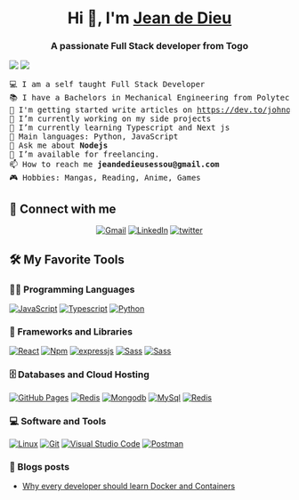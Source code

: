 <h1 align="center">Hi 👋, I'm <a href="https://github.com/johnOfGod33" target="blank">
Jean de Dieu</a></h1>
<h3 align="center">A passionate Full Stack developer from Togo</h3>

 <p align="left">
  <img src="https://img.shields.io/badge/Focus-Backend_Development-blue?style=for-the-badge
  " />
  <img src="https://img.shields.io/badge/Languages-French_%26_English-blue?style=for-the-badge
  " />
</p>

<pre>
💻 I am a self taught Full Stack Developer
📚 I have a Bachelors in Mechanical Engineering from Polytechnic School of Lomé
📝 I'm getting started write articles on <a href="https://dev.to/johnofgod33">https://dev.to/johnofgod33</a> 
🔭 I’m currently working on my side projects
🌱 I’m currently learning Typescript and Next js
🌟 Main languages: Python, JavaScript
💬 Ask me about <strong>Nodejs</strong>
🤝 I’m available for freelancing.
📫 How to reach me <strong>jeandedieusessou@gmail.com</strong>
🎮 Hobbies: Mangas, Reading, Anime, Games
</pre>

## 🤝 Connect with me

<p align="center">
	<a href="mailto:jeandedieusessou@gmail.com"><img img src="https://img.shields.io/badge/Gmail-D14836?style=for-the-badge&logo=gmail&logoColor=white" alt="Gmail"/></a>
	<a href="https://www.linkedin.com/in/jean-de-dieu-sessou-260897292"><img src="https://img.shields.io/badge/LinkedIn-0077B5?style=for-the-badge&logo=linkedin&logoColor=white" alt="LinkedIn"/></a>
  	<a href="https://x.com/RYUUSAN5742"><img src="https://img.shields.io/badge/Twitter-blue?style=for-the-badge&logoColor=x" alt="twitter"/></a>
</p>

## 🛠️ My Favorite Tools

### 👨‍💻 Programming Languages

<p>
    <a href="https://github.com/johnOfGod33"><img alt="JavaScript" src="https://img.shields.io/badge/Javascript-F7DF1E?style=for-the-badge&logo=Javascript&logoColor=black"></a>
    <a href="https://github.com/johnOfGod33"><img alt="Typescript" src="https://img.shields.io/badge/Typescript-3776AB?style=for-the-badge&logo=Typescript&logoColor=white"></a>
    <a href="https://github.com/johnOfGod33"><img alt="Python" src="https://img.shields.io/badge/python-3670A0?style=for-the-badge&logo=python&logoColor=white"></a>

### 🧰 Frameworks and Libraries

<p>
    <a href="https://github.com/johnOfGod33"><img alt="React" src="https://img.shields.io/badge/-ReactJs-61DAFB?logo=react&logoColor=white&style=for-the-badge"/></a>
<a href="https://github.com/johnOfGodd33"><img alt="Npm" src="https://img.shields.io/badge/Npm-red?style=for-the-badge&logo=npm&logoColor=white"/></a>
<a href="https://github.com/johnOfGod33"><img alt="expressjs" src="https://img.shields.io/badge/Express%20js-000000?style=for-the-badge&logo=express&logoColor=white"/></a>
    <a href="https://github.com/johnOfGod33"><img alt="Sass" src="https://img.shields.io/badge/Sass-CC6699?style=for-the-badge&logo=Sass&logoColor=white"/></a>
    <a href="https://github.com/johnOfGod33"><img alt="Sass" src="https://img.shields.io/badge/Tailwindcss-black?style=for-the-badge&logo=Tailwindcss&logoColor=blue"/></a>

</p>

### 🗄️ Databases and Cloud Hosting

<p>
    <a href="https://github.com/johnOfGod33"><img alt="GitHub Pages" src="https://img.shields.io/badge/GitHub%20Pages-%23327FC7.svg?style=for-the-badge&logo=github&logoColor=white"></a>
    <a href="https://github.com/johnOfGod33"><img alt="Redis" src ="https://img.shields.io/badge/Render-white?style=for-the-badge&logo=render&logoColor=black"></a>
    <a href="https://github.com/johnOfGod33"><img alt="Mongodb" src ="https://img.shields.io/badge/-MongoDB-13aa52?style=for-the-badge&logo=mongodb&logoColor=white"></a>
    <a href="https://github.com/johnOfGod33"><img alt="MySql" src ="https://img.shields.io/badge/MySql-blue?style=for-the-badge&logo=mysql&logoColor=white"></a>
    <a href="https://github.com/johnOfGod33"><img alt="Redis" src ="https://img.shields.io/badge/Redis-DC382D?style=for-the-badge&logo=redis&logoColor=white"></a>

</p>

### 💻 Software and Tools

<p>
    <a href="https://github.com/johnOfGod33"><img alt="Linux" src="https://img.shields.io/badge/Linux-FCC624?style=for-the-badge&logo=linux&logoColor=black"></a>
    <a href="https://github.com/johnOfGod33"><img alt="Git" src="https://img.shields.io/badge/Git%20-%23F05033.svg?style=for-the-badge&logo=git&logoColor=white"></a>
    <a href="https://github.com/johnOfGod33"><img alt="Visual Studio Code" src="https://img.shields.io/badge/Visual%20Studio%20Code-0078d7.svg?style=for-the-badge&logo=visual-studio-code&logoColor=white"></a>
    <a href="https://github.com/johnOfGod33"><img alt="Postman" src="https://img.shields.io/badge/Postman-FF6C37?style=for-the-badge&logo=postman&logoColor=white"></a>
</p>

### 📝 Blogs posts

<!-- BLOG-POST-LIST:START -->

- [Why every developer should learn Docker and Containers ](https://dev.to/johnofgod33/why-every-developer-should-learn-docker-and-containers-341j)
<!-- BLOG-POST-LIST:END -->
